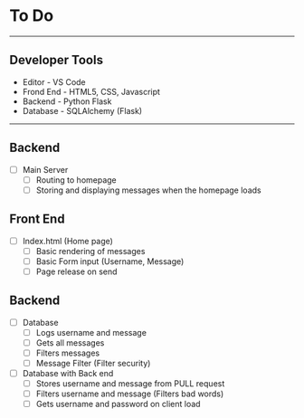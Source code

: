 # To Do

---

## Developer Tools

* Editor - VS Code
* Frond End - HTML5, CSS, Javascript
* Backend - Python Flask
* Database - SQLAlchemy (Flask)

---

## Backend

* [ ] Main Server
    * [ ] Routing to homepage
    * [ ] Storing and displaying messages when the homepage loads

## Front End
  
* [ ] Index.html (Home page)
    * [ ] Basic rendering of messages
    * [ ] Basic Form input (Username, Message)
    * [ ] Page release on send

## Backend

* [ ] Database
    * [ ] Logs username and message
    * [ ] Gets all messages
    * [ ] Filters messages
    * [ ] Message Filter (Filter security)
      
* [ ] Database with Back end
    * [ ] Stores username and message from PULL request
    * [ ] Filters username and message (Filters bad words)
    * [ ] Gets username and password on client load
